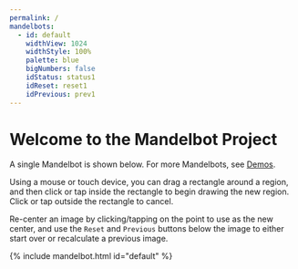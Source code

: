 ```yaml
---
permalink: /
mandelbots:
  - id: default
    widthView: 1024
    widthStyle: 100%
    palette: blue
    bigNumbers: false
    idStatus: status1
    idReset: reset1
    idPrevious: prev1
---
```


# Welcome to the Mandelbot Project

A single Mandelbot is shown below.  For more Mandelbots, see [Demos](/demos/).

Using a mouse or touch device, you can drag a rectangle around a region, and then click or tap inside the rectangle
to begin drawing the new region.  Click or tap outside the rectangle to cancel.

Re-center an image by clicking/tapping on the point to use as the new center, and use the `Reset` and `Previous` buttons
below the image to either start over or recalculate a previous image.

{% include mandelbot.html id="default" %}
